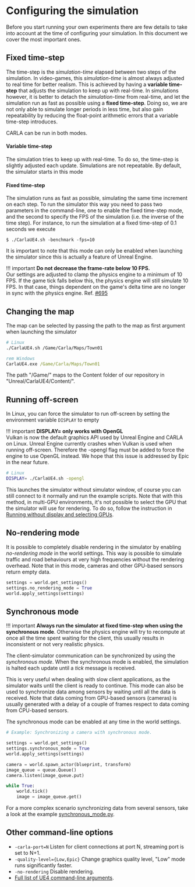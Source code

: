 <h1>Configuring the simulation</h1>

Before you start running your own experiments there are few details to take into
account at the time of configuring your simulation. In this document we cover
the most important ones.

Fixed time-step
---------------

The time-step is the _simulation-time_ elapsed between two steps of the
simulation. In video-games, this _simulation-time_ is almost always adjusted to
real time for better realism. This is achieved by having a **variable
time-step** that adjusts the simulation to keep up with real-time. In
simulations however, it is better to detach the _simulation-time_ from
real-time, and let the simulation run as fast as possible using a **fixed
time-step**. Doing so, we are not only able to simulate longer periods in less
time, but also gain repeatability by reducing the float-point arithmetic errors
that a variable time-step introduces.

CARLA can be run in both modes.

<h4>Variable time-step</h4>

The simulation tries to keep up with real-time. To do so, the time-step is
slightly adjusted each update. Simulations are not repeatable. By default, the
simulator starts in this mode

<h4>Fixed time-step</h4>

The simulation runs as fast as possible, simulating the same time increment on
each step. To run the simulator this way you need to pass two parameters in the
command-line, one to enable the fixed time-step mode, and the second to specify
the FPS of the simulation (i.e. the inverse of the time step). For instance, to
run the simulation at a fixed time-step of 0.1 seconds we execute

    $ ./CarlaUE4.sh -benchmark -fps=10

It is important to note that this mode can only be enabled when launching the
simulator since this is actually a feature of Unreal Engine.

!!! important
    **Do not decrease the frame-rate below 10 FPS.**<br>
    Our settings are adjusted to clamp the physics engine to a minimum of 10
    FPS. If the game tick falls below this, the physics engine will still
    simulate 10 FPS. In that case, things dependent on the game's delta time are
    no longer in sync with the physics engine.
    Ref. [#695](https://github.com/carla-simulator/carla/issues/695)


Changing the map
----------------

The map can be selected by passing the path to the map as first argument when
launching the simulator

```sh
# Linux
./CarlaUE4.sh /Game/Carla/Maps/Town01
```

```cmd
rem Windows
CarlaUE4.exe /Game/Carla/Maps/Town01
```

The path "/Game/" maps to the Content folder of our repository in
"Unreal/CarlaUE4/Content/".

Running off-screen
------------------

In Linux, you can force the simulator to run off-screen by setting the
environment variable `DISPLAY` to empty

!!! important
    **DISPLAY= only works with OpenGL**<br>
    Vulkan is now the default graphics API used by Unreal Engine and CARLA on
    Linux. Unreal Engine currently crashes when Vulkan is used when running off-screen.
    Therefore the -opengl flag must be added to force the engine to use OpenGL instead.
    We hope that this issue is addressed by Epic in the near future.

```sh
# Linux
DISPLAY= ./CarlaUE4.sh -opengl
```

This launches the simulator without simulator window, of course you can still
connect to it normally and run the example scripts. Note that with this method,
in multi-GPU environments, it's not possible to select the GPU that the
simulator will use for rendering. To do so, follow the instruction in
[Running without display and selecting GPUs](carla_headless.md).

No-rendering mode
-----------------

It is possible to completely disable rendering in the simulator by enabling
_no-rendering mode_ in the world settings. This way is possible to simulate
traffic and road behaviours at very high frequencies without the rendering
overhead. Note that in this mode, cameras and other GPU-based sensors return
empty data.

```py
settings = world.get_settings()
settings.no_rendering_mode = True
world.apply_settings(settings)
```

Synchronous mode
----------------

!!! important
    **Always run the simulator at fixed time-step when using the synchronous
    mode**. Otherwise the physics engine will try to recompute at once all the
    time spent waiting for the client, this usually results in inconsistent or
    not very realistic physics.

The client-simulator communication can be synchronized by using the _synchronous
mode_. When the synchronous mode is enabled, the simulation is halted each
update until a _tick_ message is received.

This is very useful when dealing with slow client applications, as the simulator
waits until the client is ready to continue. This mode can also be used to
synchronize data among sensors by waiting until all the data is received. Note
that data coming from GPU-based sensors (cameras) is usually generated with a
delay of a couple of frames respect to data coming from CPU-based sensors.

The synchronous mode can be enabled at any time in the world settings.

```py
# Example: Synchronizing a camera with synchronous mode.

settings = world.get_settings()
settings.synchronous_mode = True
world.apply_settings(settings)

camera = world.spawn_actor(blueprint, transform)
image_queue = queue.Queue()
camera.listen(image_queue.put)

while True:
    world.tick()
    image = image_queue.get()
```

For a more complex scenario synchronizing data from several sensors, take a look
at the example [synchronous_mode.py][syncmodelink].

[syncmodelink]: https://github.com/carla-simulator/carla/blob/master/PythonAPI/examples/synchronous_mode.py

Other command-line options
--------------------------

  * `-carla-port=N` Listen for client connections at port N, streaming port is set to N+1.
  * `-quality-level={Low,Epic}` Change graphics quality level, "Low" mode runs significantly faster.
  * `-no-rendering` Disable rendering.
  * [Full list of UE4 command-line arguments][ue4clilink].

[ue4clilink]: https://docs.unrealengine.com/en-US/Programming/Basics/CommandLineArguments
